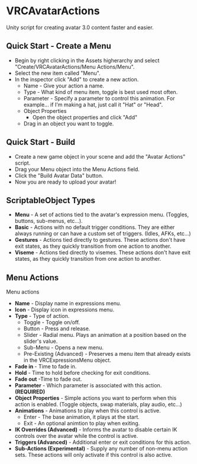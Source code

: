 # VRCAvatarActions
Unity script for creating avatar 3.0 content faster and easier.

## Quick Start - Create a Menu

- Begin by right clicking in the Assets higherarchy and select "Create/VRCAvatarActions/Menu Actions/Menu".
- Select the new item called "Menu".
- In the inspector click "Add" to create a new action.
    - Name - Give your action a name.
    - Type - What kind of menu item, toggle is best used most often.
    - Parameter - Specify a parameter to control this animation.  For example... if I'm making a hat, just call it "Hat" or "Head".
    - Object Properties
    	- Open the object properties and click "Add"
	- Drag in an object you want to toggle.
		
## Quick Start - Build

- Create a new game object in your scene and add the "Avatar Actions" script.
- Drag your Menu object into the Menu Actions field.
- Click the "Build Avatar Data" button.
- Now you are ready to upload your avatar!

## ScriptableObject Types
- **Menu** - A set of actions tied to the avatar's expression menu.  (Toggles, buttons, sub-menus, etc...).
- **Basic** - Actions with no default trigger conditions.  They are either always running or can have a custom set of triggers. (Idles, AFKs, etc...)
- **Gestures** - Actions tied directly to gestures.  These actions don't have exit states, as they quickly transition from one action to another.
- **Viseme** - Actions tied directly to visemes.  These actions don't have exit states, as they quickly transition from one action to another.

## Menu Actions ##
Menu actions
- **Name** - Display name in expressions menu.
- **Icon** - Display icon in expressions menu.
- **Type** - Type of action.
	- Toggle - Toggle on/off.
	- Button - Press and release.
	- Slider - Radial menu.  Plays an animation at a position based on the slider's value.
	- Sub-Menu - Opens a new menu.
	- Pre-Existing (Advanced) - Preserves a menu item that already exists in the VRCExpressionsMenu object.
- **Fade in** - Time to fade in.
- **Hold** - Time to hold before checking for exit conditions.
- **Fade out** -Time to fade out.
- **Parameter** - Which parameter is associated with this action. **(REQUIRED)**
- **Object Properties** - Simple actions you want to perform when this action is enabled.  (Toggle objects, swap materials, play audio, etc...)
- **Animations** - Animations to play when this control is active.
	- Enter - The base animation, it plays at the start.
	- Exit - An optional animtion to play when exiting.
- **IK Overrides (Advanced)** - Informs the avatar to disable certain IK controls over the avatar while the control is active.
- **Triggers (Advanced)** - Additional enter or exit conditions for this action.
- **Sub-Actions (Experimental)** - Supply any number of non-menu action sets.  These actions will only activate if this control is also active.

